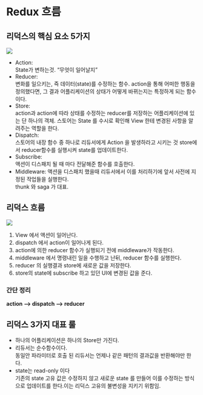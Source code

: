 # Redux 흐름

## 리덕스의 핵심 요소  5가지

![](https://i.imgur.com/x4DmqoW.png)

-   Action:  
    State가 변하는것. “무엇이 일어날지”
- Reducer:  
    변화를 일으키는, 즉 데이터(state)를 수정하는 함수. action을 통해 어떠한 행동을 정의했다면, 그 결과 어플리케이션의 상태가 어떻게 바뀌는지는 특정하게 되는 함수이다.
-   Store:  
    action과 action에 따라 상태를 수정하는 reducer를 저장하는 어플리케이션에 있는 단 하나의 객체. 스토어는 State 를 수시로 확인해 View 한테 변경된 사항을 알려주는 역할을 한다.
-   Dispatch:  
    스토어의 내장 함수 중 하나로 리듀서에게 Action 을 발생하라고 시키는 것 store에서 reducer함수를 실행시켜 state를 업데이트한다.
-   Subscribe:  
    액션이 디스패치 될 때 마다 전달해준 함수를 호출한다.
-   Middleware: 액션을 디스패치 했을때 리듀서에서 이를 처리하기에 앞서 사전에 지정된 작업들을 실행한다.  
    thunk 와 saga 가 대표.

## 리덕스 흐름

![](https://i.imgur.com/7V1fkQp.gif)

1.  View 에서 액션이 일어난다.
2.  dispatch 에서 action이 일어나게 된다.
3.  action에 의한 reducer 함수가 실행되기 전에 middleware가 작동한다.
4.  middleware 에서 명령내린 일을 수행하고 난뒤, reducer 함수를 실행한다. 
5.  reducer 의 실행결과 store에 새로운 값을 저장한다.
6.  store의 state에 subscribe 하고 있던 UI에 변경된 값을 준다.

### 간단 정리 

**action —> dispatch —> reducer**

## 리덕스 3가지 대표 룰

-  하나의 어플리케이션은 하나의 Store만 가진다.
-  리듀서는 순수함수이다.  
    동일안 파라미터로 호출 된 리듀서는 언제나 같은 패턴의 결과값을 반환해야만 한다.
-  state는 read-only 이다  
    기존의 state 고유 값은 수정하지 않고 새로운 state 를 만들어 이를 수정하는 방식으로 업데이트를 한다.이는 리덕스 고유의 불변성을 지키기 위함임.